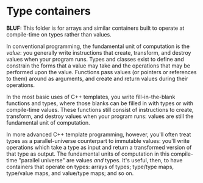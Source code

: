 
# Type containers

**BLUF:** This folder is for arrays and similar containers built to operate at compile-time on types rather than values.

In conventional programming, the fundamental unit of computation is the *value*: you generally write instructions that create, transform, and destroy values when your program runs. Types and classes exist to define and constrain the forms that a value may take and the operations that may be performed upon the value. Functions pass values (or pointers or references to them) around as arguments, and create and return values during their operations. 

In the most basic uses of C++ templates, you write fill-in-the-blank functions and types, where those blanks can be filled in with types or with compile-time values. These functions still consist of instructions to create, transform, and destroy values when your program runs: values are still the fundamental unit of computation.

In more advanced C++ template programming, however, you'll often treat types as a parallel-universe counterpart to immutable values: you'll write operations which take a type as input and return a transformed version of that type as output. The fundamental units of computation in this compile-time "parallel universe" are values *and* types. It's useful, then, to have containers that operate on types: arrays of types; type/type maps, type/value maps, and value/type maps; and so on.